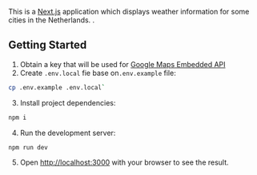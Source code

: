 This is a [Next.js](https://nextjs.org/) application which displays weather information for some cities in the Netherlands. .

## Getting Started

1. Obtain a key that will be used for [Google Maps Embedded API](https://developers.google.com/maps/documentation/embed/map-generator#create-project)
2. Create `.env.local` fie base on`.env.example` file: 
```bash
cp .env.example .env.local`
``` 
3. Install project dependencies:
```bash
npm i
```
4. Run the development server:

```bash
npm run dev
```
5. Open [http://localhost:3000](http://localhost:3000) with your browser to see the result.
